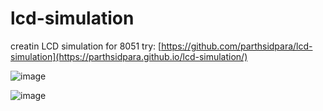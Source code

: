 # lcd-simulation
creatin LCD simulation for 8051
try: [https://github.com/parthsidpara/lcd-simulation](https://parthsidpara.github.io/lcd-simulation/)

![image](https://github.com/user-attachments/assets/acdd34a7-75b4-4c1e-bc61-405ac8661275)

![image](https://github.com/user-attachments/assets/52a90c90-8a01-4b93-868f-31ebf6442ae5)
